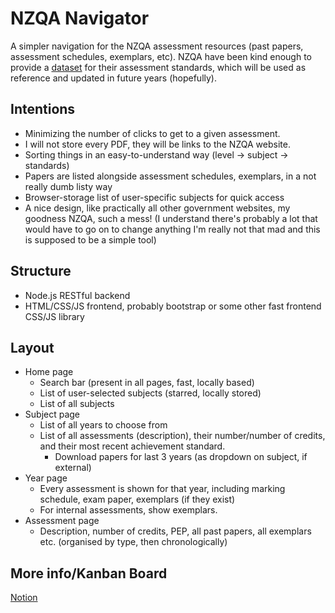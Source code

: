 # NZQA Navigator

A simpler navigation for the NZQA assessment resources (past papers, assessment schedules, exemplars, etc).
NZQA have been kind enough to provide a [dataset](https://catalogue.data.govt.nz/dataset/list-of-standards-by-category-2020) for their assessment standards, which will be used as reference and updated in future years (hopefully).

## Intentions

- Minimizing the number of clicks to get to a given assessment.
- I will not store every PDF, they will be links to the NZQA website.
- Sorting things in an easy-to-understand way (level -> subject -> standards)
- Papers are listed alongside assessment schedules, exemplars, in a not really dumb listy way
- Browser-storage list of user-specific subjects for quick access
- A nice design, like practically all other government websites, my goodness NZQA, such a mess! (I understand there's probably a lot that would have to go on to change anything I'm really not that mad and this is supposed to be a simple tool)

## Structure

- Node.js RESTful backend
- HTML/CSS/JS frontend, probably bootstrap or some other fast frontend CSS/JS library

## Layout

- Home page
    - Search bar (present in all pages, fast, locally based)
    - List of user-selected subjects (starred, locally stored)
    - List of all subjects
- Subject page
    - List of all years to choose from
    - List of all assessments (description), their number/number of credits, and their most recent achievement standard.
        - Download papers for last 3 years (as dropdown on subject, if external)
- Year page
    - Every assessment is shown for that year, including marking schedule, exam paper, exemplars (if they exist)
    - For internal assessments, show exemplars.
- Assessment page
    - Description, number of credits, PEP, all past papers, all exemplars etc. (organised by type, then chronologically)

## More info/Kanban Board

[Notion](https://www.notion.so/Fast-access-NZQA-d4f21847f9174bc2954bd6a3e8205363)
